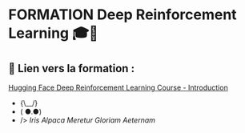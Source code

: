 # **FORMATION Deep Reinforcement Learning** 🎓🤖

## 🔗 **Lien vers la formation :**  
[Hugging Face Deep Reinforcement Learning Course - Introduction](https://huggingface.co/learn/deep-rl-course/unit0/introduction)



-  {\\__/}
-  ( ●.●)
-  /> *Iris Alpaca Meretur Gloriam Aeternam* 

